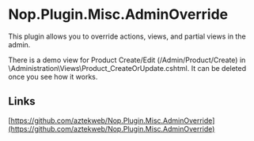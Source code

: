 # Nop.Plugin.Misc.AdminOverride #

This plugin allows you to override actions, views, and partial views in the admin.

There is a demo view for Product Create/Edit (/Admin/Product/Create) in \Administration\Views\Product\_CreateOrUpdate.cshtml.  It can be deleted once you see how it works.

## Links ##
[https://github.com/aztekweb/Nop.Plugin.Misc.AdminOverride](https://github.com/aztekweb/Nop.Plugin.Misc.AdminOverride)
